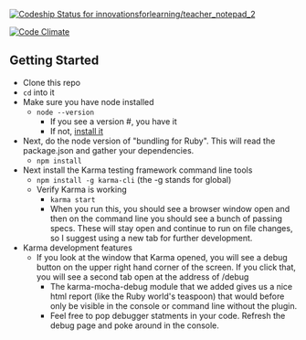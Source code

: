 [ ![Codeship Status for innovationsforlearning/teacher_notepad_2](https://codeship.com/projects/063e3620-a8d0-0132-0d55-0aa73f753338/status?branch=master)](https://codeship.com/projects/67513)

[![Code Climate](https://codeclimate.com/repos/54fe11c6e30ba025e60019b9/badges/f3aec3044ba82c49c0e7/gpa.svg)](https://codeclimate.com/repos/54fe11c6e30ba025e60019b9/feed)

## Getting Started

- Clone this repo
- `cd` into it
- Make sure you have node installed
  + `node --version`
    - If you see a version #, you have it
    - If not, [install it](https://nodejs.org/)
- Next, do the node version of "bundling for Ruby". This will read the package.json and gather your dependencies.
  + `npm install`
- Next install the Karma testing framework command line tools
  + `npm install -g karma-cli` (the -g stands for global)
  + Verify Karma is working
    - `karma start`
    - When you run this, you should see a browser window open and then on the command line you should see a bunch of passing specs. These will stay open and continue to run on file changes, so I suggest using a new tab for further development.
- Karma development features
  + If you look at the window that Karma opened, you will see a debug button on the upper right hand corner of the screen. If you click that, you will see a second tab open at the address of /debug
    - The karma-mocha-debug module that we added gives us a nice html report (like the Ruby world's teaspoon) that would before only be visible in the console or command line without the plugin.
    - Feel free to pop debugger statments in your code. Refresh the debug page and poke around in the console.
